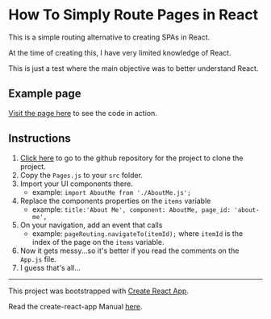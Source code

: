 # How To Simply Route Pages in React</h1>
This is a simple routing alternative to creating SPAs in React.

At the time of creating this, I have very limited knowledge of React.

This is just a test where the main objective was to better understand React.

## Example page

[Visit the page here](https://andre-lima.github.io/Simple-React-Page-Router/) to see the code in action.

## Instructions

1.  [Click here](https://github.com/andre-lima/Simple-React-Page-Router) to go to the github repository for the project to clone the project.
2.  Copy the `Pages.js` to your `src` folder.
3.  Import your UI components there.
    *   example: `import AboutMe from './AboutMe.js';`
4.  Replace the components properties on the `items` variable
    *   example: `title:'About Me', component: AboutMe, page_id: 'about-me',`
5.  On your navigation, add an event that calls
    *   example: `pageRouting.navigateTo(itemId);` where `itemId` is the index of the page on the `items` variable.
6.  Now it gets messy...so it's better if you read the comments on the `App.js` file.
7.  I guess that's all...


----------------------------------------

This project was bootstrapped with [Create React App](https://github.com/facebookincubator/create-react-app).

Read the create-react-app Manual [here](https://github.com/facebookincubator/create-react-app/blob/master/packages/react-scripts/template/README.md).
